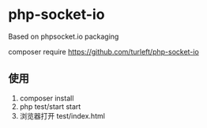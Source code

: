 # php-socket-io
Based on phpsocket.io packaging

composer require https://github.com/turleft/php-socket-io

## 使用
1. composer install
2. php test/start start
3. 浏览器打开 test/index.html
